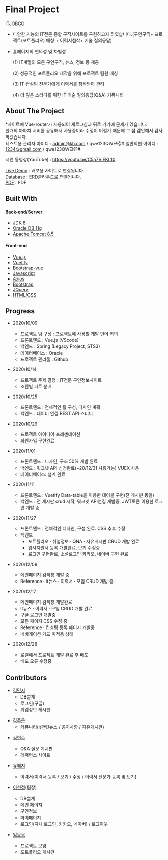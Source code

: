 # Final Project

ITJOBGO

- 다양한 기능의 IT전문 종합 구직사이트를 구현하고자 하였습니다.(구인구직+ 프로젝트(포트폴리오) 매칭 + 이력서첨삭+ 기술 질의응답)

- 홈페이지의 편의성 및 차별성

  (1) IT계열의 모든 구인구직, 뉴스, 정보 등 제공

  (2) 성공적인 포트폴리오 제작을 위해 프로젝트 팀원 매칭

  (3) IT 컨설팅 전문가에게 이력서를 첨삭받아 관리

  (4) 더 깊은 스터디를 위한 IT 기술 질의응답(Q&A) 커뮤니티

## About The Project

\*사이트에 Vue-router가 사용되어 새로고침과 뒤로 가기에 문제가 있습니다.<br>
한개의 아파치 서버를 공유해서 사용중이라 수정이 어렵기 때문에 그 점 감안해서 감사하겠습니다. <br>
테스트용 관리자 아이디 : admin@kh.com / qwe123QWE!@#
일반회원 아이디 : 1234@gmail.com / qwe123QWE!@#

시연 동영상(YouTube) : https://youtu.be/C5a7ViEKL10

[Live Demo](http://rclass.iptime.org:9999/20AM_ITJOBGO_BOOT_FINAL) : 배포용 사이트로 연결됩니다.<br>
[Database](https://www.erdcloud.com/d/bkmQdWDnMjBorEJts) : ERD클라우드로 연결됩니다.    
[PDF](https://github.com/DK2554/Vue-front/blob/main/iTJOBGO%20%EC%B5%9C%EC%A2%85%20%EB%B3%B4%EA%B3%A0%EC%84%9C.pdf) : PDF 

## Built With

<h4>Back-end/Server</h4>

- [JDK 8](https://www.oracle.com/java/technologies/javase/javase-jdk8-downloads.html)
- [Oracle DB 11g](https://www.oracle.com/database/technologies/112010-win64soft.html)
- [Apache Tomcat 8.5](https://tomcat.apache.org/download-80.cgi)

<h4>Front-end</h4>

- [Vue.js](https://vuejs.org/)
- [Vuetify](https://vuetifyjs.com/en/)
- [Bootstrap-vue](https://bootstrap-vue.org/)
- [Javascript](https://developer.mozilla.org/en-US/docs/Web/JavaScript)
- [Axios](https://github.com/axios/axios)
- [Bootstrap](https://getbootstrap.com)
- [JQuery](https://jquery.com)
- [HTML/CSS](https://developer.mozilla.org/en-US/docs/Web/HTML)

## Progress

- 2020/10/09

  - 프로젝트 팀 구성 : 프로젝트에 사용할 개발 언어 회의
  - 프론트엔드 : Vue.js (VScode)
  - 백엔드 : Spring (Legacy Project, STS3)
  - 데이터베이스 : Oracle
  - 프로젝트 관리툴 : Github

- 2020/10/14

  - 프로젝트 주제 결정 : IT전문 구인정보사이트
  - 조원별 파트 분배

- 2020/10/25

  - 프론트엔드 : 전체적인 틀 구성, 디자인 계획
  - 백엔드 : 데이터 연결 REST API 스터디

- 2020/10/29

  - 프로젝트 아이디어 프레젠테이션
  - 회원가입 구현완료

- 2020/11/01

  - 프론트엔드 : 디자인, 구조 50% 개발 완료
  - 백엔드 : 워크넷 API 신청완료(~20/12/31 사용가능) VUEX 사용
  - 데이터베이스: 설계 완료

- 2020/11/11

  - 프론트엔드 : Vuetify Data-table을 이용한 테이블 구현(전 게시판 동일)
  - 백엔드 : 전 게시판 crud 시작, 워크넷 API연결 개발중, JWT토큰 이용한 로그인 개발 중

- 2020/11/27
  - 프론트엔드 : 전체적인 디자인, 구성 완료. CSS 추후 수정
  - 백엔드
    - 포트폴리오 · 취업정보 · QNA · 자유게시판 CRUD 개발 완료
    - 입사지원서 등록 개발완료, 보기 수정중
    - 로그인 구현완료, 소셜로그인 카카오, 네이버 구현 완료
- 2020/12/09

  - 메인페이지 검색창 개발 중
  - Reference · It뉴스 · 이력서 · 모임 CRUD 개발 중

- 2020/12/17

  - 메인페이지 검색창 개발완료
  - It뉴스 · 이력서 · 모임 CRUD 개발 완료
  - 구글 로그인 개발중
  - 모든 페이지 CSS 수정 중
  - Reference · 컨설팅 등록 페이지 개발중
  - 네비게이션 가드 미적용 상태

- 2020/12/28
  - 로컬에서 프로젝트 개발 완료 후 배포
  - 배포 오류 수정중

## Contributors

- [김민지]()
  - DB설계
  - 로그인(구글)
  - 취업정보 게시판

* [김주은](https://github.com/you4ranghe)
  - 커뮤니티(it관련뉴스 / 공지사항 / 자유게시판)

- [김현주]()
  - Q&A 질문 게시판
  - 레퍼런스 사이트
- [유혜지](https://github.com/hyejiYoo)

  - 이력서(이력서 등록 / 보기 / 수정 / 이력서 전문가 등록 및 보기)

- [이현정](https://github.com/hjleee93)(팀장)

  - DB설계
  - 메인 페이지
  - 구인정보
  - 마이페이지
  - 로그인(자체 로그인, 카카오, 네이버) / 로그아웃

- [임동욱](https://github.com/DK2554)
  - 프로젝트 모임
  - 포트폴리오 게시판
